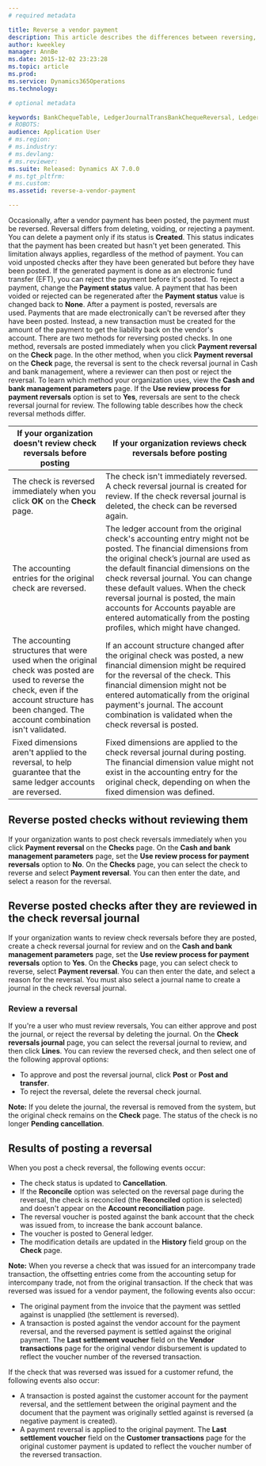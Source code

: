 ```yaml
---
# required metadata

title: Reverse a vendor payment
description: This article describes the differences between reversing, deleting, voiding, and rejecting a payment. Additionally, it explains the two methods for reversing a vendor check. 
author: kweekley
manager: AnnBe
ms.date: 2015-12-02 23:23:28
ms.topic: article
ms.prod: 
ms.service: Dynamics365Operations
ms.technology: 

# optional metadata

keywords: BankChequeTable, LedgerJournalTransBankChequeReversal, LedgerJournalTransVendPaym
# ROBOTS: 
audience: Application User
# ms.region: 
# ms.industry: 
# ms.devlang: 
# ms.reviewer: 
ms.suite: Released: Dynamics AX 7.0.0
# ms.tgt_pltfrm: 
# ms.custom: 
ms.assetid: reverse-a-vendor-payment

---
```


Occasionally, after a vendor payment has been posted, the payment must be reversed. Reversal differs from deleting, voiding, or rejecting a payment. You can delete a payment only if its status is **Created**. This status indicates that the payment has been created but hasn't yet been generated. This limitation always applies, regardless of the method of payment. You can void unposted checks after they have been generated but before they have been posted. If the generated payment is done as an electronic fund transfer (EFT), you can reject the payment before it's posted. To reject a payment, change the **Payment status** value. A payment that has been voided or rejected can be regenerated after the **Payment status** value is changed back to **None**. After a payment is posted, reversals are used. Payments that are made electronically can't be reversed after they have been posted. Instead, a new transaction must be created for the amount of the payment to get the liability back on the vendor's account. There are two methods for reversing posted checks. In one method, reversals are posted immediately when you click **Payment reversal** on the **Check** page. In the other method, when you click **Payment reversal** on the **Check** page, the reversal is sent to the check reversal journal in Cash and bank management, where a reviewer can then post or reject the reversal. To learn which method your organization uses, view the **Cash and bank management parameters** page. If the **Use review process for payment reversals** option is set to **Yes**, reversals are sent to the check reversal journal for review. The following table describes how the check reversal methods differ.

| If your organization doesn't review check reversals before posting                                                                                                                                  | If your organization reviews check reversals before posting                                                                                                                                                                                                                                                                                                                                                                     |
|-----------------------------------------------------------------------------------------------------------------------------------------------------------------------------------------------------|---------------------------------------------------------------------------------------------------------------------------------------------------------------------------------------------------------------------------------------------------------------------------------------------------------------------------------------------------------------------------------------------------------------------------------|
| The check is reversed immediately when you click **OK** on the **Check** page.                                                                                                                      | The check isn't immediately reversed. A check reversal journal is created for review. If the check reversal journal is deleted, the check can be reversed again.                                                                                                                                                                                                                                                                |
| The accounting entries for the original check are reversed.                                                                                                                                         | The ledger account from the original check's accounting entry might not be posted. The financial dimensions from the original check’s journal are used as the default financial dimensions on the check reversal journal. You can change these default values. When the check reversal journal is posted, the main accounts for Accounts payable are entered automatically from the posting profiles, which might have changed. |
| The accounting structures that were used when the original check was posted are used to reverse the check, even if the account structure has been changed. The account combination isn't validated. | If an account structure changed after the original check was posted, a new financial dimension might be required for the reversal of the check. This financial dimension might not be entered automatically from the original payment's journal. The account combination is validated when the check reversal is posted.                                                                                                        |
| Fixed dimensions aren't applied to the reversal, to help guarantee that the same ledger accounts are reversed.                                                                                      | Fixed dimensions are applied to the check reversal journal during posting. The financial dimension value might not exist in the accounting entry for the original check, depending on when the fixed dimension was defined.                                                                                                                                                                                                     |

Reverse posted checks without reviewing them
--------------------------------------------

If your organization wants to post check reversals immediately when you click **Payment reversal** on the **Checks** page. On the **Cash and bank management parameters** page, set the **Use review process for payment reversals** option to **No**. On the **Checks** page, you can select the check to reverse and select **Payment reversal**. You can then enter the date, and select a reason for the reversal.

Reverse posted checks after they are reviewed in the check reversal journal
---------------------------------------------------------------------------

If your organization wants to review check reversals before they are posted, create a check reversal journal for review and on the **Cash and bank management parameters** page, set the **Use review process for payment reversals** option to **Yes**. On the **Checks** page, you can select check to reverse, select **Payment reversal**. You can then enter the date, and select a reason for the reversal. You must also select a journal name to create a journal in the check reversal journal.

### Review a reversal

If you're a user who must review reversals, You can either approve and post the journal, or reject the reversal by deleting the journal. On the **Check reversals journal** page, you can select the reversal journal to review, and then click **Lines**. You can review the reversed check, and then select one of the following approval options:

-   To approve and post the reversal journal, click **Post** or **Post and transfer**.
-   To reject the reversal, delete the reversal check journal.

**Note:** If you delete the journal, the reversal is removed from the system, but the original check remains on the **Check** page. The status of the check is no longer **Pending cancellation**.

Results of posting a reversal
-----------------------------

When you post a check reversal, the following events occur:

-   The check status is updated to **Cancellation**.
-   If the **Reconcile** option was selected on the reversal page during the reversal, the check is reconciled (the **Reconciled** option is selected) and doesn't appear on the **Account reconciliation** page.
-   The reversal voucher is posted against the bank account that the check was issued from, to increase the bank account balance.
-   The voucher is posted to General ledger.
-   The modification details are updated in the **History** field group on the **Check** page.

**Note:** When you reverse a check that was issued for an intercompany trade transaction, the offsetting entries come from the accounting setup for intercompany trade, not from the original transaction. If the check that was reversed was issued for a vendor payment, the following events also occur:

-   The original payment from the invoice that the payment was settled against is unapplied (the settlement is reversed).
-   A transaction is posted against the vendor account for the payment reversal, and the reversed payment is settled against the original payment. The **Last settlement voucher** field on the **Vendor transactions** page for the original vendor disbursement is updated to reflect the voucher number of the reversed transaction.

If the check that was reversed was issued for a customer refund, the following events also occur:

-   A transaction is posted against the customer account for the payment reversal, and the settlement between the original payment and the document that the payment was originally settled against is reversed (a negative payment is created).
-   A payment reversal is applied to the original payment. The **Last settlement voucher** field on the **Customer transactions** page for the original customer payment is updated to reflect the voucher number of the reversed transaction.



